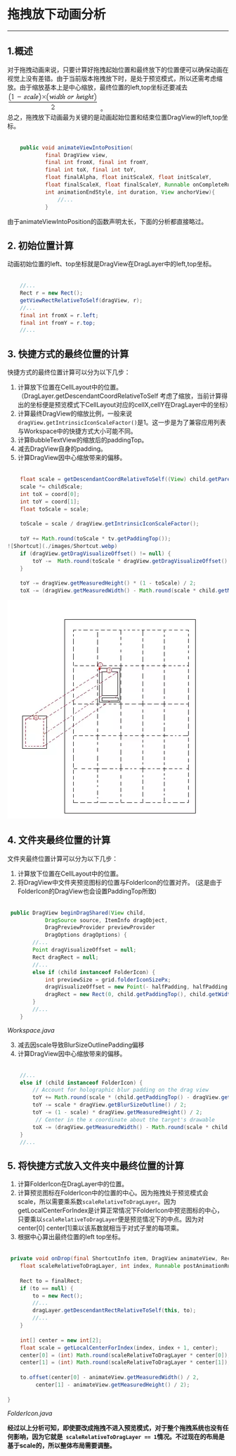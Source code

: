# 拖拽放下动画分析
---
## 1.概述
对于拖拽动画来说，只要计算好拖拽起始位置和最终放下的位置便可以确保动画在视觉上没有差错。由于当前版本拖拽放下时，是处于预览模式，所以还需考虑缩放。由于缩放基本上是中心缩放，最终位置的left,top坐标还要减去![](./images/f5.gif) 。  
总之，拖拽放下动画最为关键的是动画起始位置和结束位置DragView的left,top坐标。
```java {.line-numbers}

    public void animateViewIntoPosition(
            final DragView view,
            final int fromX, final int fromY,
            final int toX, final int toY,
            float finalAlpha, float initScaleX, float initScaleY,
            float finalScaleX, float finalScaleY, Runnable onCompleteRunnable,
            int animationEndStyle, int duration, View anchorView){
                //...
            }

```
由于animateViewIntoPosition的函数声明太长，下面的分析都直接略过。

## 2. 初始位置计算
动画初始位置的left、top坐标就是DragView在DragLayer中的left,top坐标。
```java {.line-numbers}

    //...
    Rect r = new Rect();
    getViewRectRelativeToSelf(dragView, r);
    //...
    final int fromX = r.left;
    final int fromY = r.top;
    //...

```

## 3. 快捷方式的最终位置的计算
快捷方式的最终位置计算可以分为以下几步：  
1. 计算放下位置在CellLayout中的位置。（DragLayer.getDescendantCoordRelativeToSelf 考虑了缩放，当前计算得出的坐标便是预览模式下CellLayout对应的cellX,cellY在DragLayer中的坐标）
2. 计算最终DragView的缩放比例，一般来说``` dragView.getIntrinsicIconScaleFactor()```是1。这一步是为了兼容应用列表与Workspace中的快捷方式大小可能不同。
3. 计算BubbleTextView的缩放后的paddingTop。
4. 减去DragView自身的padding。
5. 计算DragView因中心缩放带来的偏移。  
 
```java {.line-numbers}

    float scale = getDescendantCoordRelativeToSelf((View) child.getParent(), coord);
    scale *= childScale;
    int toX = coord[0];
    int toY = coord[1];
    float toScale = scale;

    toScale = scale / dragView.getIntrinsicIconScaleFactor();

    toY += Math.round(toScale * tv.getPaddingTop());
![Shortcut](./images/Shortcut.webp)
    if (dragView.getDragVisualizeOffset() != null) {
        toY -=  Math.round(toScale * dragView.getDragVisualizeOffset().y);
    }

    toY -= dragView.getMeasuredHeight() * (1 - toScale) / 2;
    toX -= (dragView.getMeasuredWidth() - Math.round(scale * child.getMeasuredWidth())) / 2;

```  
![Shortcut](./images/Shortcut.webp)  

## 4. 文件夹最终位置的计算
文件夹最终位置计算可以分为以下几步：
1. 计算放下位置在CellLayout中的位置。
2. 将DragView中文件夹预览图标的位置与FolderIcon的位置对齐。
(这是由于FolderIcon的DragView也会设置PaddingTop所致)
```java {.line-numbers}

 public DragView beginDragShared(View child,
            DragSource source, ItemInfo dragObject,
            DragPreviewProvider previewProvider
            DragOptions dragOptions) {
        //...
        Point dragVisualizeOffset = null;
        Rect dragRect = null;
        //...
        else if (child instanceof FolderIcon) {
            int previewSize = grid.folderIconSizePx;
            dragVisualizeOffset = new Point(- halfPadding, halfPadding - child.getPaddingTop());
            dragRect = new Rect(0, child.getPaddingTop(), child.getWidth(), previewSize);
        }
        //... 
    }

```
_Workspace.java_

3. 减去因scale导致BlurSizeOutlinePadding偏移
4. 计算DragView因中心缩放带来的偏移。  

```java {.line-numbers}

    //...
    else if (child instanceof FolderIcon) {
        // Account for holographic blur padding on the drag view
        toY += Math.round(scale * (child.getPaddingTop() - dragView.getDragRegionTop()));
        toY -= scale * dragView.getBlurSizeOutline() / 2;
        toY -= (1 - scale) * dragView.getMeasuredHeight() / 2;
         // Center in the x coordinate about the target's drawable
        toX -= (dragView.getMeasuredWidth() - Math.round(scale * child.getMeasuredWidth())) / 2;
    }
    //...

```

## 5. 将快捷方式放入文件夹中最终位置的计算
1. 计算FolderIcon在DragLayer中的位置。
2. 计算预览图标在FolderIcon中的位置的中心。因为拖拽处于预览模式会scale，所以需要乘系数``` scaleRelativeToDragLayer ```。因为getLocalCenterForIndex是计算正常情况下FolderIcon中预览图标的中心，只要乘以``` scaleRelativeToDragLayer ```便是预览情况下的中点。因为对 center[0] center[1]乘以该系数就相当于对式子里的每项乘。
3. 根据中心算出最终位置的left top坐标。  
```java {.line-numbers}

 private void onDrop(final ShortcutInfo item, DragView animateView, Rect finalRect,
    float scaleRelativeToDragLayer, int index, Runnable postAnimationRunnable){

    Rect to = finalRect;
    if (to == null) {
        to = new Rect();
        //...
        dragLayer.getDescendantRectRelativeToSelf(this, to);
        //...
    }

    int[] center = new int[2];
    float scale = getLocalCenterForIndex(index, index + 1, center);
    center[0] = (int) Math.round(scaleRelativeToDragLayer * center[0]);
    center[1] = (int) Math.round(scaleRelativeToDragLayer * center[1]);

    to.offset(center[0] - animateView.getMeasuredWidth() / 2,
         center[1] - animateView.getMeasuredHeight() / 2);    

}

```
_FolderIcon.java_

**经过以上分析可知，即使要改成拖拽不进入预览模式，对于整个拖拽系统也没有任何影响，因为它就是``` scaleRelativeToDragLayer == 1```情况。不过现在的布局是基于scale的，所以整体布局需要调整。**






